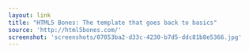 ```yaml
---
layout: link
title: "HTML5 Bones: The template that goes back to basics"
source: 'http://html5bones.com/'
screenshot: 'screenshots/07053ba2-d33c-4230-b7d5-ddc81b8e5366.jpg'
---
```



